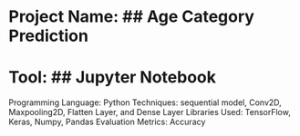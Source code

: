 # Project Name: ## Age Category Prediction 
# Tool: ## Jupyter Notebook  
Programming Language: Python
Techniques: sequential model, Conv2D, Maxpooling2D, Flatten Layer, and Dense Layer
Libraries Used: TensorFlow, Keras, Numpy, Pandas
Evaluation Metrics: Accuracy
